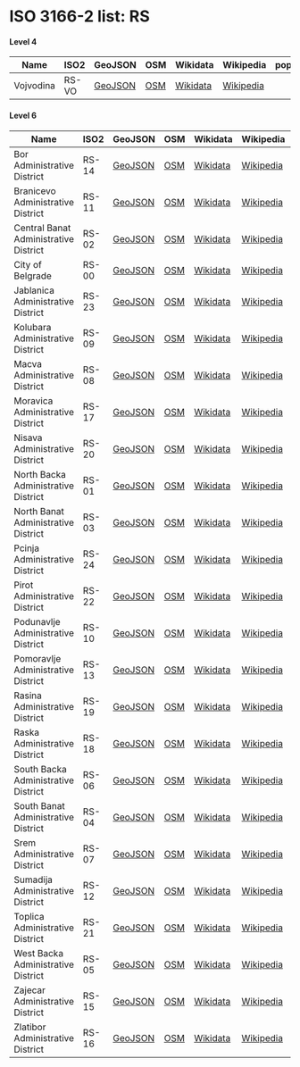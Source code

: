 # ISO 3166-2 list: RS


#### Level 4
Name | ISO2 | GeoJSON | OSM | Wikidata | Wikipedia | population 
--- | --- | --- | --- | --- | --- | --: 
Vojvodina | RS-VO | [GeoJSON](../../geojson/q8/iso2/RS/RS-VO.geojson) | [OSM](https://www.openstreetmap.org/relation/1279074) | [Wikidata](https://www.wikidata.org/wiki/Q44749) | [Wikipedia](http://en.wikipedia.org/wiki/en%3AVojvodina) | 


#### Level 6
Name | ISO2 | GeoJSON | OSM | Wikidata | Wikipedia | population 
--- | --- | --- | --- | --- | --- | --: 
Bor Administrative District | RS-14 | [GeoJSON](../../geojson/q8/iso2/RS/RS-14.geojson) | [OSM](https://www.openstreetmap.org/relation/1708277) | [Wikidata](https://www.wikidata.org/wiki/Q477586) | [Wikipedia](http://en.wikipedia.org/wiki/en%3ABor%20District) | 124,992
Branicevo Administrative District | RS-11 | [GeoJSON](../../geojson/q8/iso2/RS/RS-11.geojson) | [OSM](https://www.openstreetmap.org/relation/2109236) | [Wikidata](https://www.wikidata.org/wiki/Q861539) | [Wikipedia](http://en.wikipedia.org/wiki/en%3ABrani%C4%8Devo%20District) | 
Central Banat Administrative District | RS-02 | [GeoJSON](../../geojson/q8/iso2/RS/RS-02.geojson) | [OSM](https://www.openstreetmap.org/relation/1639821) | [Wikidata](https://www.wikidata.org/wiki/Q425782) | [Wikipedia](http://en.wikipedia.org/wiki/en%3ACentral%20Banat%20District) | 
City of Belgrade | RS-00 | [GeoJSON](../../geojson/q8/iso2/RS/RS-00.geojson) | [OSM](https://www.openstreetmap.org/relation/1677007) | [Wikidata](https://www.wikidata.org/wiki/Q2074197) | [Wikipedia](http://en.wikipedia.org/wiki/sr%3A%D0%93%D1%80%D0%B0%D0%B4%20%D0%91%D0%B5%D0%BE%D0%B3%D1%80%D0%B0%D0%B4) | 1,659,440
Jablanica Administrative District | RS-23 | [GeoJSON](../../geojson/q8/iso2/RS/RS-23.geojson) | [OSM](https://www.openstreetmap.org/relation/2117027) | [Wikidata](https://www.wikidata.org/wiki/Q876541) | [Wikipedia](http://en.wikipedia.org/wiki/en%3AJablanica%20District) | 
Kolubara Administrative District | RS-09 | [GeoJSON](../../geojson/q8/iso2/RS/RS-09.geojson) | [OSM](https://www.openstreetmap.org/relation/2107511) | [Wikidata](https://www.wikidata.org/wiki/Q1048139) | [Wikipedia](http://en.wikipedia.org/wiki/en%3AKolubara%20District) | 174,228
Macva Administrative District | RS-08 | [GeoJSON](../../geojson/q8/iso2/RS/RS-08.geojson) | [OSM](https://www.openstreetmap.org/relation/1765275) | [Wikidata](https://www.wikidata.org/wiki/Q867803) | [Wikipedia](http://en.wikipedia.org/wiki/en%3AMa%C4%8Dva%20District) | 298,931
Moravica Administrative District | RS-17 | [GeoJSON](../../geojson/q8/iso2/RS/RS-17.geojson) | [OSM](https://www.openstreetmap.org/relation/2114082) | [Wikidata](https://www.wikidata.org/wiki/Q915380) | [Wikipedia](http://en.wikipedia.org/wiki/en%3AMoravica%20District) | 212,603
Nisava Administrative District | RS-20 | [GeoJSON](../../geojson/q8/iso2/RS/RS-20.geojson) | [OSM](https://www.openstreetmap.org/relation/2117179) | [Wikidata](https://www.wikidata.org/wiki/Q1061076) | [Wikipedia](http://en.wikipedia.org/wiki/en%3ANi%C5%A1ava%20District) | 
North Backa Administrative District | RS-01 | [GeoJSON](../../geojson/q8/iso2/RS/RS-01.geojson) | [OSM](https://www.openstreetmap.org/relation/1639630) | [Wikidata](https://www.wikidata.org/wiki/Q648758) | [Wikipedia](http://en.wikipedia.org/wiki/en%3ANorth%20Ba%C4%8Dka%20District) | 186,906
North Banat Administrative District | RS-03 | [GeoJSON](../../geojson/q8/iso2/RS/RS-03.geojson) | [OSM](https://www.openstreetmap.org/relation/1639617) | [Wikidata](https://www.wikidata.org/wiki/Q728041) | [Wikipedia](http://en.wikipedia.org/wiki/en%3ANorth%20Banat%20District) | 
Pcinja Administrative District | RS-24 | [GeoJSON](../../geojson/q8/iso2/RS/RS-24.geojson) | [OSM](https://www.openstreetmap.org/relation/2015385) | [Wikidata](https://www.wikidata.org/wiki/Q1061099) | [Wikipedia](http://en.wikipedia.org/wiki/en%3AP%C4%8Dinja%20District) | 
Pirot Administrative District | RS-22 | [GeoJSON](../../geojson/q8/iso2/RS/RS-22.geojson) | [OSM](https://www.openstreetmap.org/relation/2117003) | [Wikidata](https://www.wikidata.org/wiki/Q580069) | [Wikipedia](http://en.wikipedia.org/wiki/en%3APirot%20District) | 
Podunavlje Administrative District | RS-10 | [GeoJSON](../../geojson/q8/iso2/RS/RS-10.geojson) | [OSM](https://www.openstreetmap.org/relation/2107619) | [Wikidata](https://www.wikidata.org/wiki/Q778561) | [Wikipedia](http://en.wikipedia.org/wiki/en%3APodunavlje%20District) | 
Pomoravlje Administrative District | RS-13 | [GeoJSON](../../geojson/q8/iso2/RS/RS-13.geojson) | [OSM](https://www.openstreetmap.org/relation/2109306) | [Wikidata](https://www.wikidata.org/wiki/Q867816) | [Wikipedia](http://en.wikipedia.org/wiki/en%3APomoravlje%20District) | 
Rasina Administrative District | RS-19 | [GeoJSON](../../geojson/q8/iso2/RS/RS-19.geojson) | [OSM](https://www.openstreetmap.org/relation/2117182) | [Wikidata](https://www.wikidata.org/wiki/Q1043446) | [Wikipedia](http://en.wikipedia.org/wiki/en%3ARasina%20District) | 
Raska Administrative District | RS-18 | [GeoJSON](../../geojson/q8/iso2/RS/RS-18.geojson) | [OSM](https://www.openstreetmap.org/relation/2116926) | [Wikidata](https://www.wikidata.org/wiki/Q1061082) | [Wikipedia](http://en.wikipedia.org/wiki/en%3ARa%C5%A1ka%20District) | 309,258
South Backa Administrative District | RS-06 | [GeoJSON](../../geojson/q8/iso2/RS/RS-06.geojson) | [OSM](https://www.openstreetmap.org/relation/1649671) | [Wikidata](https://www.wikidata.org/wiki/Q648718) | [Wikipedia](http://en.wikipedia.org/wiki/en%3ASouth%20Ba%C4%8Dka%20District) | 615,371
South Banat Administrative District | RS-04 | [GeoJSON](../../geojson/q8/iso2/RS/RS-04.geojson) | [OSM](https://www.openstreetmap.org/relation/1639496) | [Wikidata](https://www.wikidata.org/wiki/Q720030) | [Wikipedia](http://en.wikipedia.org/wiki/en%3ASouth%20Banat%20District) | 293,730
Srem Administrative District | RS-07 | [GeoJSON](../../geojson/q8/iso2/RS/RS-07.geojson) | [OSM](https://www.openstreetmap.org/relation/1639341) | [Wikidata](https://www.wikidata.org/wiki/Q217331) | [Wikipedia](http://en.wikipedia.org/wiki/en%3ASyrmia%20District) | 312,278
Sumadija Administrative District | RS-12 | [GeoJSON](../../geojson/q8/iso2/RS/RS-12.geojson) | [OSM](https://www.openstreetmap.org/relation/2109264) | [Wikidata](https://www.wikidata.org/wiki/Q544118) | [Wikipedia](http://en.wikipedia.org/wiki/en%3A%C5%A0umadija%20District) | 
Toplica Administrative District | RS-21 | [GeoJSON](../../geojson/q8/iso2/RS/RS-21.geojson) | [OSM](https://www.openstreetmap.org/relation/2117109) | [Wikidata](https://www.wikidata.org/wiki/Q1048184) | [Wikipedia](http://en.wikipedia.org/wiki/en%3AToplica%20District) | 
West Backa Administrative District | RS-05 | [GeoJSON](../../geojson/q8/iso2/RS/RS-05.geojson) | [OSM](https://www.openstreetmap.org/relation/1639908) | [Wikidata](https://www.wikidata.org/wiki/Q735169) | [Wikipedia](http://en.wikipedia.org/wiki/en%3AWest%20Ba%C4%8Dka%20District) | 188,087
Zajecar Administrative District | RS-15 | [GeoJSON](../../geojson/q8/iso2/RS/RS-15.geojson) | [OSM](https://www.openstreetmap.org/relation/2114083) | [Wikidata](https://www.wikidata.org/wiki/Q967339) | [Wikipedia](http://en.wikipedia.org/wiki/en%3AZaje%C4%8Dar%20District) | 
Zlatibor Administrative District | RS-16 | [GeoJSON](../../geojson/q8/iso2/RS/RS-16.geojson) | [OSM](https://www.openstreetmap.org/relation/2114084) | [Wikidata](https://www.wikidata.org/wiki/Q478278) | [Wikipedia](http://en.wikipedia.org/wiki/en%3AZlatibor%20District) | 286,549

